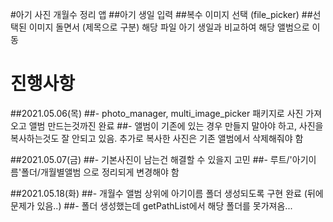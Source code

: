 #아기 사진 개월수 정리 앱
##아기 생일 입력
##복수 이미지 선택 (file_picker)
##선택된 이미지 돌면서 (제목으로 구분) 해당 파일 아기 생일과 비교하여 해당 앨범으로 이동

# 진행사항
##2021.05.06(목)
##- photo_manager, multi_image_picker 패키지로 사진 가져오고 앨범 만드는것까진 완료
##- 앨범이 기존에 있는 경우 만들지 말아야 하고, 사진을 복사하는것도 잘 안되고 있음. 추가로 복사한 사진은 기존 앨범에서 삭제해줘야 함

##2021.05.07(금)
##- 기본사진이 남는건 해결할 수 있을지 고민
##- 루트/'아기이름'폴더/개월별앨범 으로 정리되게 변경해야 함

##2021.05.18(화)
##- 개월수 앨범 상위에 아기이름 폴더 생성되도록 구현 완료 (뒤에 문제가 있음..)
##- 폴더 생성했는데 getPathList에서 해당 폴더를 못가져옴...